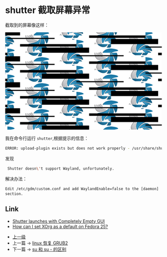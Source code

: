 # shutter 截取屏幕异常

截取到的屏幕像这样：

![](../images/shutterException_201806101950_1.png)

我在命令行运行 ```shutter```,根据提示的信息：
```sh
ERROR: upload-plugin exists but does not work properly - /usr/share/shutter/resources/system/upload_plugins/upload/vgyme
```

发现
```sh
 Shutter doesn\'t support Wayland, unfortunately.
```

解决办法：

```highlight
Edit /etc/gdm/custom.conf and add WaylandEnable=false to the [daemon] section.
```

## Link
* [Shutter launches with Completely Empty GUI](https://bugs.launchpad.net/ubuntu/+source/shutter/+bug/1764879)
* [How can I set XOrg as a default on Fedora 25?](https://ask.fedoraproject.org/en/question/96134/how-can-i-set-xorg-as-a-default-on-fedora-25/)

- [上一级](README.md)
- 上一篇 -> [linux 恢复 GRUB2](restoreGRUB2.md)
- 下一篇 -> [su 和 su - 的区别](su_diff_su-.md)
